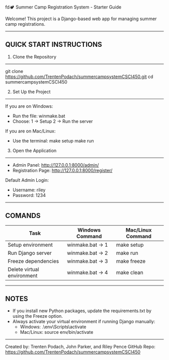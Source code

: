 fd🏕️ Summer Camp Registration System - Starter Guide

Welcome! This project is a Django-based web app for managing summer camp registrations.

----------------------------------------
QUICK START INSTRUCTIONS
----------------------------------------

1. Clone the Repository
-------------------------
git clone https://github.com/TrentenPodach/summercampsystemCSCI450.git
cd summercampsystemCSCI450

2. Set Up the Project
-------------------------

If you are on Windows:
- Run the file: winmake.bat
- Choose:
  1 → Setup
  2 → Run the server

If you are on Mac/Linux:
- Use the terminal:
  make setup
  make run

3. Open the Application
-------------------------
- Admin Panel: http://127.0.0.1:8000/admin/
- Registration Page: http://127.0.0.1:8000/register/

Default Admin Login:
- Username: riley
- Password: 1234

----------------------------------------
COMANDS
----------------------------------------

| Task                     | Windows Command     | Mac/Linux Command  |
|---------------------------|----------------------|--------------------|
| Setup environment         | winmake.bat → 1      | make setup         |
| Run Django server         | winmake.bat → 2      | make run           |
| Freeze dependencies       | winmake.bat → 3      | make freeze        |
| Delete virtual environment| winmake.bat → 4      | make clean         |

----------------------------------------
NOTES
----------------------------------------

- If you install new Python packages, update the requirements.txt by using the Freeze option.
- Always activate your virtual environment if running Django manually:
  - Windows: .\env\Scripts\activate
  - Mac/Linux: source env/bin/activate

----------------------------------------

Created by: Trenten Podach, John Parker, and Riley Pence
GitHub Repo: https://github.com/TrentenPodach/summercampsystemCSCI450
